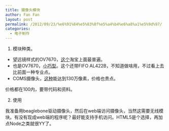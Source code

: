 ```yaml
---
title: 摄像头模块
author: Fan Fan
layout: post
permalink: /2012/09/23/%e6%91%84%e5%83%8f%e5%a4%b4%e6%a8%a1%e5%9d%97/
categories:
  - 电子制作
---
```

1. 模块种类。

  * 望远镜样式的OV7670，[这个][1]淘宝上面最普遍。
  * 也是OV7670，[小巧型][2]。这个还带FIFO AL422B，不知道做啥用，不过看上去比前面一种专业点。
  * COMS摄像头，[这种][3]能达到130万像素，价格也贵点。

价格都在100内，要带代码和资料。

2. 使用

我准备用beaglebone驱动摄像头，然后在web端访问摄像头，当然这需要无线模块。有没有现成web端的程序呢？最好能支持手机访问。HTML5是个选择，再加点Node之类就很YY了。

 [1]: http://detail.tmall.com/item.htm?id=15484296456&
 [2]: http://item.taobao.com/item.htm?id=15324750550
 [3]: http://detail.tmall.com/item.htm?id=13050325149